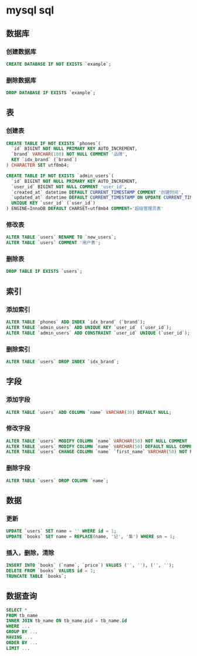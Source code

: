 # mysql sql

## 数据库

### 创建数据库

```sql
CREATE DATABASE IF NOT EXISTS `example`;
```

### 删除数据库

```sql
DROP DATABASE IF EXISTS `example`;
```

## 表

### 创建表

```sql
CREATE TABLE IF NOT EXISTS `phones`(
  `id` BIGINT NOT NULL PRIMARY KEY AUTO_INCREMENT,
  `brand` VARCHAR(100) NOT NULL COMMENT '品牌',
  KEY `idx_brand` (`brand`)
) CHARACTER SET utf8mb4;

CREATE TABLE IF NOT EXISTS `admin_users`(
  `id` BIGINT NOT NULL PRIMARY KEY AUTO_INCREMENT,
  `user_id` BIGINT NOT NULL COMMENT 'user_id',
  `created_at` datetime DEFAULT CURRENT_TIMESTAMP COMMENT '创建时间',
  `updated_at` datetime DEFAULT CURRENT_TIMESTAMP ON UPDATE CURRENT_TIMESTAMP COMMENT '更新时间',
  UNIQUE KEY `user_id` (`user_id`)
) ENGINE=InnoDB DEFAULT CHARSET=utf8mb4 COMMENT='超级管理员表'
```

### 修改表

```sql
ALTER TABLE `users` RENAME TO `new_users`;
ALTER TABLE `users` COMMENT '用户表';
```

### 删除表

```sql
DROP TABLE IF EXISTS `users`;
```

## 索引

### 添加索引

```sql
ALTER TABLE `phones` ADD INDEX `idx_brand` (`brand`);
ALTER TABLE `admin_users` ADD UNIQUE KEY `user_id` (`user_id`);
ALTER TABLE `admin_users` ADD CONSTRAINT `user_id` UNIQUE (`user_id`);
```

### 删除索引

```sql
ALTER TABLE `users` DROP INDEX `idx_brand`;
```

## 字段

### 添加字段

```sql
ALTER TABLE `users` ADD COLUMN `name` VARCHAR(30) DEFAULT NULL;
```

### 修改字段

```sql
ALTER TABLE `users` MODIFY COLUMN `name` VARCHAR(50) NOT NULL COMMENT '姓名';
ALTER TABLE `users` MODIFY COLUMN `name` VARCHAR(50) DEFAULT NULL COMMENT '姓名';
ALTER TABLE `users` CHANGE COLUMN `name` `first_name` VARCHAR(50) NOT NULL COMMENT '姓名';
```

### 删除字段

```sql
ALTER TABLE `users` DROP COLUMN `name`;
```

## 数据

### 更新

```sql
UPDATE `users` SET name = '' WHERE id = 1;
UPDATE `books` SET name = REPLACE(name, '记', '集') WHERE sn = 1;
```

### 插入，删除，清除

```sql
INSERT INTO `books` (`name`, `price`) VALUES ('', ''), ('', '');
DELETE FROM `books` VALUES id = 1;
TRUNCATE TABLE `books`;
```

## 数据查询

```sql
SELECT *
FROM tb_name 
INNER JOIN tb_name ON tb_name.pid = tb_name.id 
WHERE ...
GROUP BY ...
HAVING ...
ORDER BY ...
LIMIT ...
```
